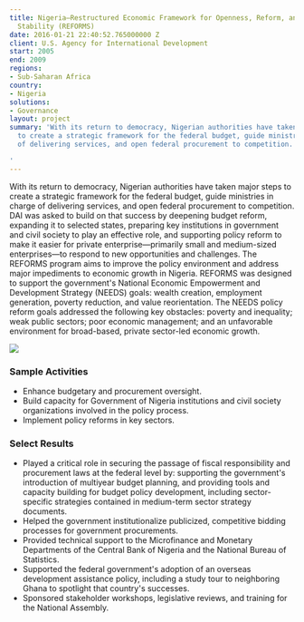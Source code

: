 ```yaml
---
title: Nigeria—Restructured Economic Framework for Openness, Reform, and Macroeconomic
  Stability (REFORMS)
date: 2016-01-21 22:40:52.765000000 Z
client: U.S. Agency for International Development
start: 2005
end: 2009
regions:
- Sub-Saharan Africa
country:
- Nigeria
solutions:
- Governance
layout: project
summary: 'With its return to democracy, Nigerian authorities have taken major steps
  to create a strategic framework for the federal budget, guide ministries in charge
  of delivering services, and open federal procurement to competition.

'
---
```


With its return to democracy, Nigerian authorities have taken major steps to create a strategic framework for the federal budget, guide ministries in charge of delivering services, and open federal procurement to competition. DAI was asked to build on that success by deepening budget reform, expanding it to selected states, preparing key institutions in government and civil society to play an effective role, and supporting policy reform to make it easier for private enterprise—primarily small and medium-sized enterprises—to respond to new opportunities and challenges. The REFORMS program aims to improve the policy environment and address major impediments to economic growth in Nigeria. REFORMS was designed to support the government's National Economic Empowerment and Development Strategy (NEEDS) goals: wealth creation, employment generation, poverty reduction, and value reorientation. The NEEDS policy reform goals addressed the following key obstacles: poverty and inequality; weak public sectors; poor economic management; and an unfavorable environment for broad-based, private sector-led economic growth.

![][1]

###  Sample Activities

* Enhance budgetary and procurement oversight.
* Build capacity for Government of Nigeria institutions and civil society organizations involved in the policy process.
* Implement policy reforms in key sectors.

###  Select Results

* Played a critical role in securing the passage of fiscal responsibility and procurement laws at the federal level by: supporting the government's introduction of multiyear budget planning, and providing tools and capacity building for budget policy development, including sector-specific strategies contained in medium-term sector strategy documents.
* Helped the government institutionalize publicized, competitive bidding processes for government procurements.
* Provided technical support to the Microfinance and Monetary Departments of the Central Bank of Nigeria and the National Bureau of Statistics.
* Supported the federal government's adoption of an overseas development assistance policy, including a study tour to neighboring Ghana to spotlight that country's successes.
* Sponsored stakeholder workshops, legislative reviews, and training for the National Assembly.

[1]: https://assetify-dai.com/projects/NigeriaREFORMS.jpg
